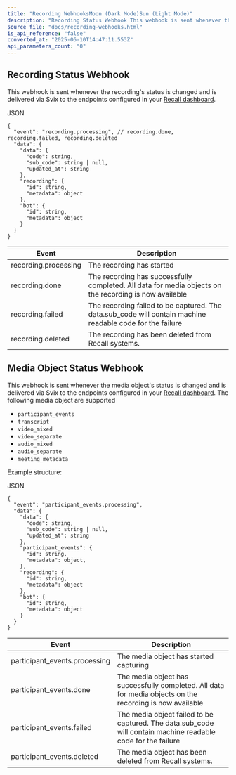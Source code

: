 ```yaml
---
title: "Recording WebhooksMoon (Dark Mode)Sun (Light Mode)"
description: "Recording Status Webhook This webhook is sent whenever the recording's status is changed and is delivered via Svix to the endpoints configured in your Recall dashboard . { \"event\": \"recording.processing\", // recording.done, recording.failed, recording.deleted \"data\": { \"data\": { \"code\": string, \"sub..."
source_file: "docs/recording-webhooks.html"
is_api_reference: "false"
converted_at: "2025-06-10T14:47:11.553Z"
api_parameters_count: "0"
---
```

## Recording Status Webhook

[](#recording-status-webhook)

This webhook is sent whenever the recording's status is changed and is delivered via Svix to the endpoints configured in your [Recall dashboard](https://api.recall.ai/dashboard/webhooks/).

JSON

```
{
  "event": "recording.processing", // recording.done, recording.failed, recording.deleted
  "data": {
    "data": {
      "code": string,
      "sub_code": string | null,
      "updated_at": string
    },
    "recording": {
      "id": string,
      "metadata": object
    },
    "bot": {
      "id": string,
      "metadata": object
    }
  }
}

```

| Event | Description |
| --- | --- |
| recording.processing | The recording has started |
| recording.done | The recording has successfully completed. All data for media objects on the recording is now available |
| recording.failed | The recording failed to be captured. The data.sub_code will contain machine readable code for the failure |
| recording.deleted | The recording has been deleted from Recall systems. |



## Media Object Status Webhook

[](#media-object-status-webhook)

This webhook is sent whenever the media object's status is changed and is delivered via Svix to the endpoints configured in your [Recall dashboard](https://api.recall.ai/dashboard/webhooks/). The following media object are supported
- `participant_events`
- `transcript`
- `video_mixed`
- `video_separate`
- `audio_mixed`
- `audio_separate`
- `meeting_metadata`

Example structure:

JSON

```
{
  "event": "participant_events.processing",
  "data": {
    "data": {
      "code": string,
      "sub_code": string | null,
      "updated_at": string
    },
    "participant_events": {
      "id": string,
      "metadata": object,
    },
    "recording": {
      "id": string,
      "metadata": object
    },
    "bot": {
      "id": string,
      "metadata": object
    }
  }
}

```

| Event | Description |
| --- | --- |
| participant_events.processing | The media object has started capturing |
| participant_events.done | The media object has successfully completed. All data for media objects on the recording is now available |
| participant_events.failed | The media object failed to be captured. The data.sub_code will contain machine readable code for the failure |
| participant_events.deleted | The media object has been deleted from Recall systems. |
